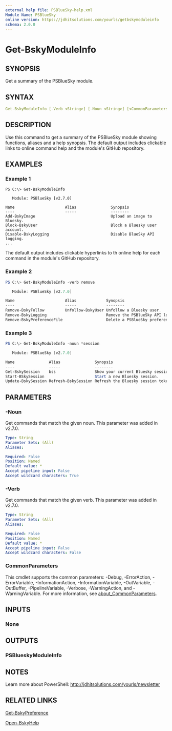 ```yaml
---
external help file: PSBlueSky-help.xml
Module Name: PSBlueSky
online version: https://jdhitsolutions.com/yourls/getbskymoduleinfo
schema: 2.0.0
---
```


# Get-BskyModuleInfo

## SYNOPSIS

Get a summary of the PSBlueSky module.

## SYNTAX

```yaml
Get-BskyModuleInfo [-Verb <String>] [-Noun <String>] [<CommonParameters>]
```

## DESCRIPTION

Use this command to get a summary of the PSBlueSky module showing functions, aliases and a help synopsis. The default output includes clickable links to online command help and the module's GitHub repository.

## EXAMPLES

### Example 1

```text
PS C:\> Get-BskyModuleInfo

   Module: PSBlueSky [v2.7.0]

Name                      Alias               Synopsis
----                      -----               --------
Add-BskyImage                                 Upload an image to Bluesky.
Block-BskyUser                                Block a Bluesky user account.
Disable-BskyLogging                           Disable BlueSky API logging.
...
```

The default output includes clickable hyperlinks to th online help for each command in the module's GitHub repository.

### Example 2

```powershell
PS C:\> Get-BskyModuleInfo -verb remove

   Module: PSBlueSky [v2.7.0]

Name                      Alias             Synopsis
----                      -----             --------
Remove-BskyFollow         Unfollow-BskyUser Unfollow a Bluesky user.
Remove-BskyLogging                          Remove the PSBlueSky API log file.
Remove-BskyPreferenceFile                   Delete a PSBlueSky preference file.
```

### Example 3

```powershell
PS C:\> Get-BskyModuleInfo -noun *session

   Module: PSBlueSky [v2.7.0]

Name               Alias               Synopsis
----               -----               --------
Get-BskySession    bss                 Show your current Bluesky session.
Start-BSkySession                      Start a new Bluesky session.
Update-BskySession Refresh-BskySession Refresh the Bluesky session token.
```

## PARAMETERS

### -Noun

Get commands that match the given noun. This parameter was added in v2.7.0.

```yaml
Type: String
Parameter Sets: (All)
Aliases:

Required: False
Position: Named
Default value: *
Accept pipeline input: False
Accept wildcard characters: True
```

### -Verb

Get commands that match the given verb. This parameter was added in v2.7.0.

```yaml
Type: String
Parameter Sets: (All)
Aliases:

Required: False
Position: Named
Default value: *
Accept pipeline input: False
Accept wildcard characters: False
```

### CommonParameters

This cmdlet supports the common parameters: -Debug, -ErrorAction, -ErrorVariable, -InformationAction, -InformationVariable, -OutVariable, -OutBuffer, -PipelineVariable, -Verbose, -WarningAction, and -WarningVariable. For more information, see [about_CommonParameters](http://go.microsoft.com/fwlink/?LinkID=113216).

## INPUTS

### None

## OUTPUTS

### PSBlueskyModuleInfo

## NOTES

Learn more about PowerShell: http://jdhitsolutions.com/yourls/newsletter

## RELATED LINKS

[Get-BskyPreference](Get-BskyPreference.md)

[Open-BskyHelp](Open-BskyHelp.md)
